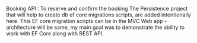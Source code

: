Booking API : To reserve and confirm the booking 
The Persistence project that will help to create db ef core migrations scripts, are added intentionally here. 
This EF core migration scripts can be in the MVC Web app - architecture will be same, my main goal was to demonstrate the ability to work with EF Core along with REST API.

